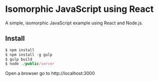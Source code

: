 # Isomorphic JavaScript using React
A simple, isomorphic JavaScript example using React and Node.js.

## Install

```js
$ npm install
$ npm install -g gulp
$ gulp build
$ node ./public/server
```

Open a browser go to http://localhost:3000
